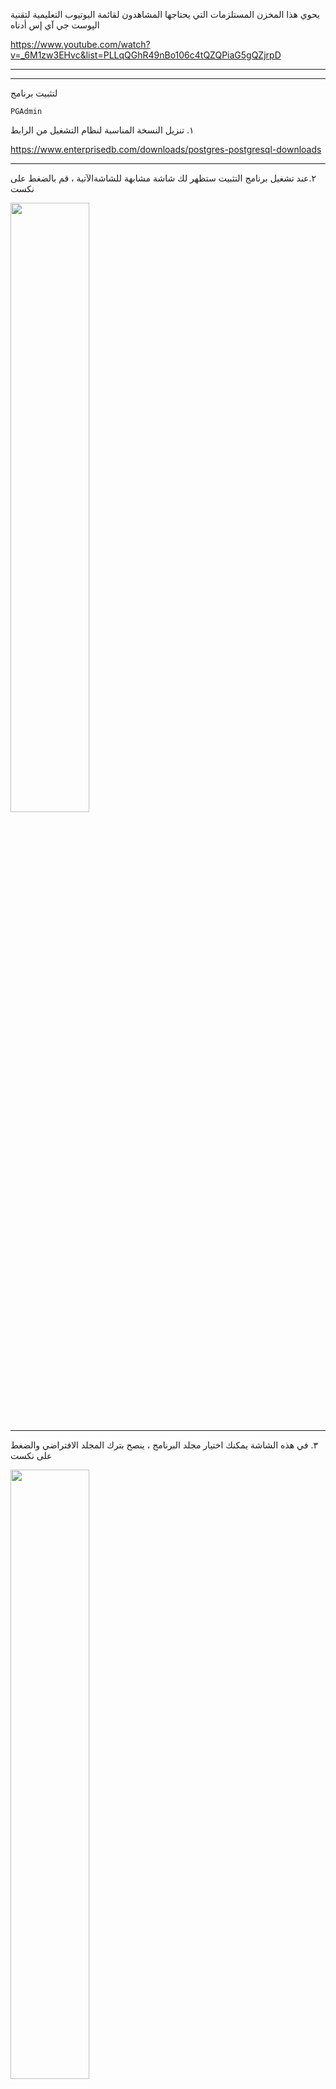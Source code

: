 يحوي هذا المخزن المستلزمات التي يحتاجها المشاهدون لقائمة اليوتيوب التعليمية لتقنية الپوست جي آي إس أدناه

https://www.youtube.com/watch?v=_6M1zw3EHvc&list=PLLqQGhR49nBo106c4tQZQPiaG5gQZjrpD

---
---

لتثبيت برنامج

`PGAdmin`

١. تنزيل النسخة المناسبة لنظام التشغيل من الرابط

https://www.enterprisedb.com/downloads/postgres-postgresql-downloads

---
٢.عند تشغيل برنامج التثبيت ستظهر لك شاشة مشابهة للشاشةالآتية ، قم بالضغط على نكست

<img src='./readme-images/s1.png' width=50% height=50%>

---
٣. في هذه الشاشة يمكنك اختيار مجلد البرنامج ، ينصح بترك المجلد الافتراضي والضغط على نكست

<img src='./readme-images/s2.png' width=50% height=50%>

---
٤. هذه قائمة المحتويات المفترض إنزالها ، ينصح أيضا بعدم تغيير الاختيارات والضغط على نكست

<img src='./readme-images/s3.png' width=50% height=50%>

---
٥. وهذا المجلد لتخزين البيانات، انصح أيضا بترك الاختيار الافتراضي وضغط نكست

<img src='./readme-images/s4.png' width=50% height=50%>

---
٦. في هذه الشاشة ادخل كلمة السر للمستخدم الرئيس لقاعدة البيانات
`postgres`
وبعدها اضغط على نكست

<img src='./readme-images/s5.png' width=50% height=50%>

---
٧. هذه الشاشة تعرض رقم الپورت المستخدم ، أيضا من الأفضل ترك الپورت الافتراضي والضغط على نكست

<img src='./readme-images/s6.png' width=50% height=50%>

---
٨. هذه القائمة تتضمن المعايير اللغوية ، الاختيار الافتراضي يستخدم معايير اللغة في نظامك التشغيلي ، قم بالضغط على نكست

<img src='./readme-images/s7.png' width=50% height=50%>

---
٩. في هذه الشاشة ملخص الاختيارات السابقة للتأكد قبل البدأ بتثبيت البرنامج ، قم بالمراجعة ومن ثم اضغط على نكست

<img src='./readme-images/s8.png' width=50% height=50%>

---
١٠. هذه شاشة تأكيدية لموافقتك على تثبيت البرنامج ، اضغط على نكست

<img src='./readme-images/s9.png' width=50% height=50%>

---
١١. هذه الشاشة تعرض تثبيت البرنامج ، بعد الانتهاء اضغط على نكست

<img src='./readme-images/s10.png' width=50% height=50%>

---
١٢. قم بترك الاختيار المشار إليه ومن ثم الضغط على نكست لتثبيت الامتداد الجغرافي لقاعدة البيانات

<img src='./readme-images/s11.png' width=50% height=50%>

---
١٣. قم باختيار قاعدة البيانات التي ترغب بإمدامها بالامتداد الجغرافي ثم اضغط على نكست

<img src='./readme-images/s12.png' width=50% height=50%>

---
١٤. اختر الپوست جي آي إس من القائمة كما هو موضح ثم اضغط على نكست

<img src='./readme-images/s13.png' width=50% height=50%>

---
١٥. هذه الشاشة للتأكيد على اختيارك ، اضغط نكست 

<img src='./readme-images/s14.png' width=50% height=50%>

---
١٦. الآن سيقوم البرنامج بربط قاعدة البيانات بالامتداد الجغرافي ، اضغط نكست وستظهر لك شاشات لربط الامتداد الجغرافي ، قم باختيار نكست في كل مرة

<img src='./readme-images/s15.png' width=50% height=50%>

---
١٧. هذه الشاشة الأخيرة ، اضغط على فينيش

<img src='./readme-images/s16.png' width=50% height=50%>

---
---

الملف المرفق

`city_country_tables.sql`

يمكن استخدامه لإضافة جدولين لقاعدة البيانات

